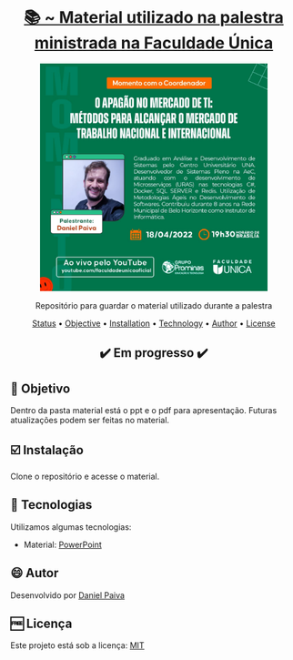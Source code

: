 <h1 align="center">
<a href="https://github.com/danhpaiva/linq-net-6">📚 ~ Material utilizado na palestra ministrada na Faculdade Única</a>
</h1>

<p align="center">
  <a href="#">
    <img src="divulgacao\faculdade_unica_20220418_divulgacao.jpeg" width="400" alt="Net">
  </a>
</p>
<p align="center">
    Repositório para guardar o material utilizado durante a palestra
</p>

<p align="center">
 <a href="#status">Status</a> • 
 <a href="#objective">Objective</a> •
 <a href="#installation">Installation</a> • 
 <a href="#technology">Technology</a> • 
 <a href="#author">Author</a> • 
 <a href="#licence">License</a>
</p>

<h2 align="center" id=status> 
	✔️ Em progresso ✔️
</h2>

<h2 id=objective>📜 Objetivo</h2>

Dentro da pasta material está o ppt e o pdf para apresentação.
Futuras atualizações podem ser feitas no material.

<h2 id=installation>☑️ Instalação</h2>

Clone o repositório e acesse o material.

<h2 id=technology>🧰 Tecnologias</h2>
Utilizamos algumas tecnologias:

- Material: <a href="https://www.office.com/launch/powerpoint?ui=pt-BR&rs=BR&auth=1">PowerPoint</a>
  
<h2 id=author>😄 Autor</h2>
Desenvolvido por <a href="https://www.linkedin.com/in/danhpaiva/">Daniel Paiva</a>

<h2 id=licence>🆓 Licença</h2>
Este projeto está sob a licença: <a href="https://github.com/danhpaiva/palestra-faculdade-unica-20220418/blob/main/LICENSE">MIT</a>
